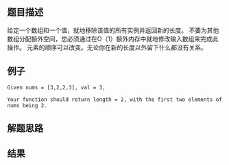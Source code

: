 ## 题目描述

给定一个数组和一个值，就地移除该值的所有实例并返回新的长度。 不要为其他数组分配额外空间，您必须通过在O（1）额外内存中就地修改输入数组来完成此操作。 元素的顺序可以改变。无论你在新的长度以外留下什么都没有关系。

## 例子
```
Given nums = [3,2,2,3], val = 3,

Your function should return length = 2, with the first two elements of nums being 2.
```
## 解题思路



## 结果

